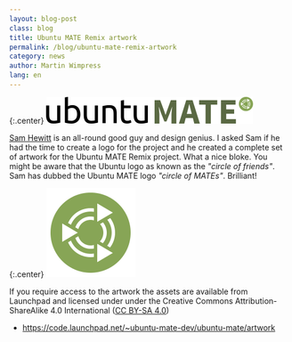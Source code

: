 ```yaml
---
layout: blog-post
class: blog
title: Ubuntu MATE Remix artwork
permalink: /blog/ubuntu-mate-remix-artwork
category: news
author: Martin Wimpress
lang: en
---
```


{:.center}
![Ubuntu MATE](gallery/Artwork/Ubuntu_MATE.png)

[Sam Hewitt](http://snwh.org/) is an all-round good guy and design genius. I asked
Sam if he had the time to create a logo for the project and he created a complete set
of artwork for the Ubuntu MATE Remix project. What a nice bloke. You might be aware
that the Ubuntu logo as known as the *"circle of friends"*. Sam has dubbed the Ubuntu MATE
logo *"circle of MATEs"*. Brilliant!

{:.center}
![Circle of MATEs](/gallery/Artwork/Ubuntu_MATE_Logo.png)

If you require access to the artwork the assets are available from Launchpad and licensed
under under the Creative Commons Attribution-ShareAlike 4.0 International
([CC BY-SA 4.0](http://creativecommons.org/licenses/by-sa/4.0/))

  * <https://code.launchpad.net/~ubuntu-mate-dev/ubuntu-mate/artwork>
